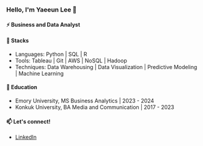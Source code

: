 ### Hello, I'm Yaeeun Lee 👋

#### ⚡ Business and Data Analyst

#### 🔨 Stacks	

* Languages: Python | SQL | R 
* Tools: Tableau | Git | AWS | NoSQL | Hadoop 
* Techniques: Data Warehousing | Data Visualization | Predictive Modeling | Machine Learning

#### 🔭 Education
* Emory University, MS Business Analytics | 2023 - 2024
* Konkuk University, BA Media and Communication | 2017 - 2023
  
#### 📫 Let's connect!
* [LinkedIn](https://www.linkedin.com/in/haydenlee914/)
